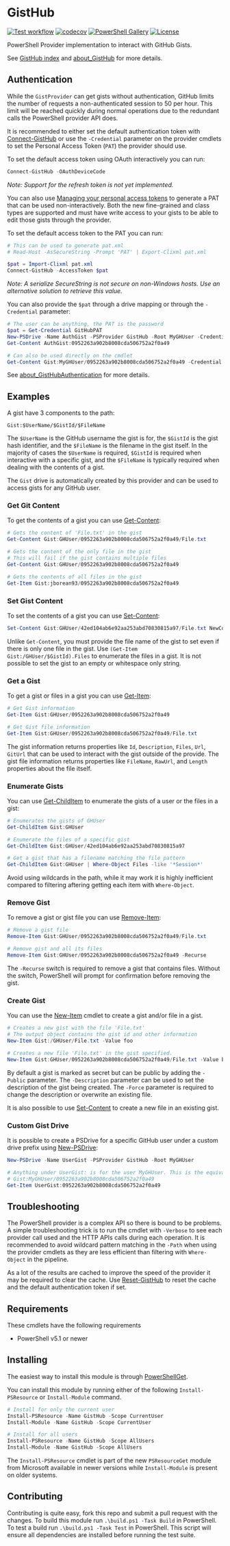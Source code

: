 # GistHub
[![Test workflow](https://github.com/jborean93/PowerShell-GistHub/workflows/Test%20/badge.svg)](https://github.com/jborean93/PowerShell-GistHub/actions/workflows/ci.yml)
[![codecov](https://codecov.io/gh/jborean93/PowerShell-GistHub/branch/main/graph/badge.svg?token=b51IOhpLfQ)](https://codecov.io/gh/jborean93/PowerShell-GistHub)
[![PowerShell Gallery](https://img.shields.io/powershellgallery/dt/GistHub.svg)](https://www.powershellgallery.com/packages/GistHub)
[![License](https://img.shields.io/badge/license-MIT-blue.svg)](https://github.com/jborean93/PowerShell-GistHub/blob/main/LICENSE)

PowerShell Provider implementation to interact with GitHub Gists.

See [GistHub index](docs/en-US/GistHub.md) and [about_GistHub](./docs/en-US/about_GistHub.md) for more details.

## Authentication
While the `GistProvider` can get gists without authentication, GitHub limits the number of requests a non-authenticated session to 50 per hour.
This limit will be reached quickly during normal operations due to the redundant calls the PowerShell provider API does.

It is recommended to either set the default authentication token with [Connect-GistHub](./docs/en-US/Connect-GistHub.md) or use the `-Credential` parameter on the provider cmdlets to set the Personal Access Token (`PAT`) the provider should use.

To set the default access token using OAuth interactively you can run:

```powershell
Connect-GistHub -OAuthDeviceCode
```

_Note: Support for the refresh token is not yet implemented._

You can also use [Managing your personal access tokens](https://docs.github.com/en/authentication/keeping-your-account-and-data-secure/managing-your-personal-access-tokens) to generate a PAT that can be used non-interactively.
Both the new fine-grained and class types are supported and must have write access to your gists to be able to edit those gists through the provider.

To set the default access token to the PAT you can run:

```powershell
# This can be used to generate pat.xml
# Read-Host -AsSecureString -Prompt 'PAT' | Export-Clixml pat.xml

$pat = Import-Clixml pat.xml
Connect-GistHub -AccessToken $pat
```

_Note: A serialize SecureString is not secure on non-Windows hosts. Use an alternative solution to retrieve this value._

You can also provide the `$pat` through a drive mapping or through the `-Credential` parameter:

```powershell
# The user can be anything, the PAT is the password
$pat = Get-Credential GitHubPAT
New-PSDrive -Name AuthGist -PSProvider GistHub -Root MyGHUser -Credential $pat
Get-Content AuthGist:0952263a902b8008cda506752a2f0a49

# Can also be used directly on the cmdlet
Get-Content Gist:MyGHUser/0952263a902b8008cda506752a2f0a49 -Credential $pat
```

See [about_GistHubAuthentication](./docs/en-US/about_GistHubAuthentication.md) for more details.

## Examples
A gist have 3 components to the path:

```
Gist:$UserName/$GistId/$FileName
```

The `$UserName` is the GitHub username the gist is for, the `$GistId` is the gist hash identifier, and the `$FileName` is the filename in the gist itself.
In the majority of cases the `$UserName` is required, `$GistId` is required when interactive with a specific gist, and the `$FileName` is typically required when dealing with the contents of a gist.

The `Gist` drive is automatically created by this provider and can be used to access gists for any GitHub user.

### Get Git Content
To get the contents of a gist you can use [Get-Content](https://learn.microsoft.com/en-us/powershell/module/microsoft.powershell.management/get-content?view=powershell-7.4):

```powershell
# Gets the content of 'File.txt' in the gist
Get-Content Gist:GHUser/0952263a902b8008cda506752a2f0a49/File.txt

# Gets the content of the only file in the gist
# This will fail if the gist contains multiple files
Get-Content Gist:GHUser/0952263a902b8008cda506752a2f0a49

# Gets the contents of all files in the gist
Get-Item Gist:jborean93/0952263a902b8008cda506752a2f0a49
```

### Set Gist Content
To set the contents of a gist you can use [Set-Content](https://learn.microsoft.com/en-us/powershell/module/microsoft.powershell.management/set-content?view=powershell-7.4):

```powershell
Set-Content Gist:GHUser/42ed104ab6e92aa253abd70830815a97/File.txt NewContent
```

Unlike `Get-Content`, you must provide the file name of the gist to set even if there is only one file in the gist.
Use `(Get-Item Gist:/GHUser/$GistId).Files` to enumerate the files in a gist.
It is not possible to set the gist to an empty or whitespace only string.

### Get a Gist
To get a gist or files in a gist you can use [Get-Item](https://learn.microsoft.com/en-us/powershell/module/microsoft.powershell.management/get-item?view=powershell-7.4):

```powershell
# Get Gist information
Get-Item Gist:GHUser/0952263a902b8008cda506752a2f0a49

# Get Gist file information
Get-Item Gist:GHUser/0952263a902b8008cda506752a2f0a49/File.txt
```

The gist information returns properties like `Id`, `Description`, `Files`, `Url`, `GitUrl` that can be used to interact with the gist outside of the provide.
The gist file information returns properties like `FileName`, `RawUrl`, and `Length` properties about the file itself.

### Enumerate Gists
You can use [Get-ChildItem](https://learn.microsoft.com/en-us/powershell/module/microsoft.powershell.management/get-childitem?view=powershell-7.4) to enumerate the gists of a user or the files in a gist:

```powershell
# Enumerates the gists of GHUser
Get-ChildItem Gist:GHUser

# Enumerate the files of a specific gist
Get-ChildItem Gist:GHUser/42ed104ab6e92aa253abd70830815a97

# Get a gist that has a filename matching the file pattern
Get-ChildItem Gist:GHUser | Where-Object Files -like '*Session*'
```

Avoid using wildcards in the path, while it may work it is highly inefficient compared to filtering aftering getting each item with `Where-Object`.

### Remove Gist
To remove a gist or gist file you can use [Remove-Item](https://learn.microsoft.com/en-us/powershell/module/microsoft.powershell.management/remove-item?view=powershell-7.4):

```powershell
# Remove a gist file
Remove-Item Gist:GHUser/0952263a902b8008cda506752a2f0a49/File.txt

# Remove gist and all its files
Remove-Item Gist:GHUser/0952263a902b8008cda506752a2f0a49 -Recurse
```

The `-Recurse` switch is required to remove a gist that contains files.
Without the switch, PowerShell will prompt for confirmation before removing the gist.

### Create Gist
You can use the [New-Item](https://learn.microsoft.com/en-us/powershell/module/microsoft.powershell.management/new-item?view=powershell-7.4) cmdlet to create a gist and/or file in a gist.

```powershell
# Creates a new gist with the file 'File.txt'
# The output object contains the gist id and other information
New-Item Gist:/GHUser/File.txt -Value foo

# Creates a new file 'File.txt' in the gist specified.
New-Item Gist:GHUser/0952263a902b8008cda506752a2f0a49/File.txt -Value bar
```

By default a gist is marked as secret but can be public by adding the `-Public` parameter.
The `-Description` parameter can be used to set the description of the gist being created.
The `-Force` parameter is required to change the description or overwrite an existing file.

It is also possible to use [Set-Content](https://learn.microsoft.com/en-us/powershell/module/microsoft.powershell.management/set-content?view=powershell-7.4) to create a new file in an existing gist.

### Custom Gist Drive
It is possible to create a PSDrive for a specific GitHub user under a custom drive prefix using [New-PSDrive](https://learn.microsoft.com/en-us/powershell/module/microsoft.powershell.management/new-psdrive?view=powershell-7.4):

```powershell
New-PSDrive -Name UserGist -PSProvider GistHub -Root MyGHUser

# Anything under UserGist: is for the user MyGHUser. This is the equivalent to
# Gist:MyGHUser/0952263a902b8008cda506752a2f0a49
Get-Item UserGist:0952263a902b8008cda506752a2f0a49
```

## Troubleshooting
The PowerShell provider is a complex API so there is bound to be problems.
A simple troubleshooting trick is to run the cmdlet with `-Verbose` to see each provider call used and the HTTP APIs calls during each operation.
It is recommended to avoid wildcard pattern matching in the `-Path` when using the provider cmdlets as they are less efficient than filtering with `Where-Object` in the pipeline.

As a lot of the results are cached to improve the speed of the provider it may be required to clear the cache.
Use [Reset-GistHub](./docs/en-US/Reset-GistHub.md) to reset the cache and the default authentication token if set.

## Requirements
These cmdlets have the following requirements

* PowerShell v5.1 or newer

## Installing
The easiest way to install this module is through [PowerShellGet](https://docs.microsoft.com/en-us/powershell/gallery/overview).

You can install this module by running either of the following `Install-PSResource` or `Install-Module` command.

```powershell
# Install for only the current user
Install-PSResource -Name GistHub -Scope CurrentUser
Install-Module -Name GistHub -Scope CurrentUser

# Install for all users
Install-PSResource -Name GistHub -Scope AllUsers
Install-Module -Name GistHub -Scope AllUsers
```

The `Install-PSResource` cmdlet is part of the new `PSResourceGet` module from Microsoft available in newer versions while `Install-Module` is present on older systems.

## Contributing
Contributing is quite easy, fork this repo and submit a pull request with the changes.
To build this module run `.\build.ps1 -Task Build` in PowerShell.
To test a build run `.\build.ps1 -Task Test` in PowerShell.
This script will ensure all dependencies are installed before running the test suite.
